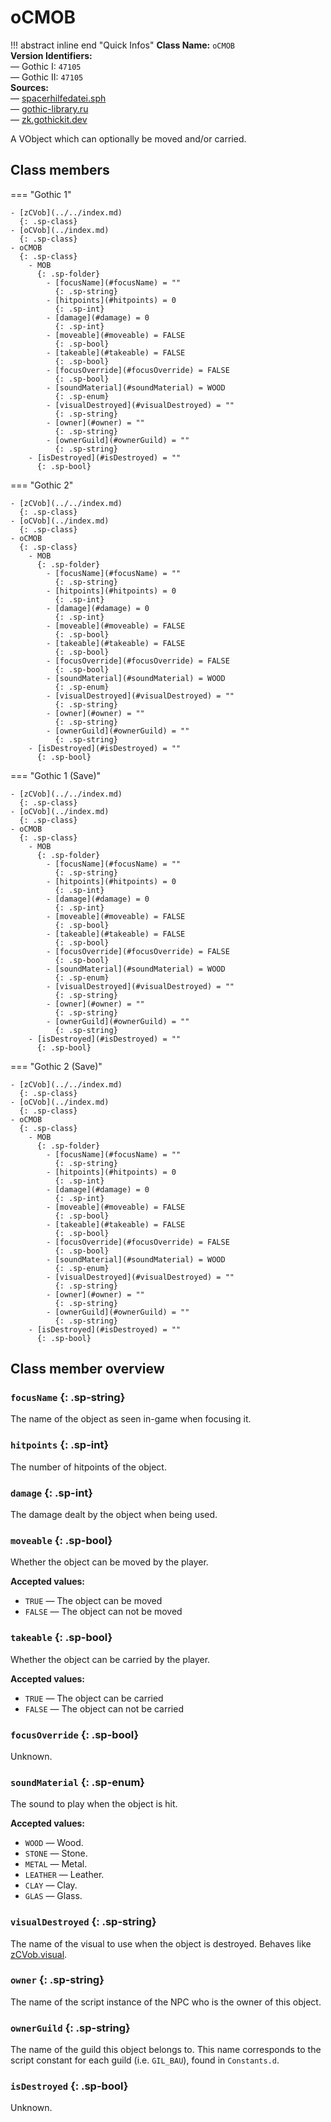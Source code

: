 # oCMOB

!!! abstract inline end "Quick Infos"
    **Class Name:** `oCMOB`<br/>
    **Version Identifiers:**<br />
    — Gothic I: `47105`<br/>
    — Gothic II: `47105`<br/>
    **Sources:**<br/>
    — [spacerhilfedatei.sph](https://wiki.worldofgothic.de/doku.php?id=spacer:hilfedatei)<br/>
    — [gothic-library.ru](http://www.gothic-library.ru/publ/ocmob_class/1-1-0-503)<br/>
    — [zk.gothickit.dev](https://zk.gothickit.dev/engine/objects/oCMOB/)

A VObject which can optionally be moved and/or carried.

## Class members

=== "Gothic 1"

    - [zCVob](../../index.md)
      {: .sp-class}
    - [oCVob](../index.md)
      {: .sp-class}
    - oCMOB
      {: .sp-class}
        - MOB
          {: .sp-folder}
            - [focusName](#focusName) = ""
              {: .sp-string}
            - [hitpoints](#hitpoints) = 0
              {: .sp-int}
            - [damage](#damage) = 0
              {: .sp-int}
            - [moveable](#moveable) = FALSE
              {: .sp-bool}
            - [takeable](#takeable) = FALSE
              {: .sp-bool}
            - [focusOverride](#focusOverride) = FALSE
              {: .sp-bool}
            - [soundMaterial](#soundMaterial) = WOOD
              {: .sp-enum}
            - [visualDestroyed](#visualDestroyed) = ""
              {: .sp-string}
            - [owner](#owner) = ""
              {: .sp-string}
            - [ownerGuild](#ownerGuild) = ""
              {: .sp-string}
        - [isDestroyed](#isDestroyed) = ""
          {: .sp-bool}

=== "Gothic 2"

    - [zCVob](../../index.md)
      {: .sp-class}
    - [oCVob](../index.md)
      {: .sp-class}
    - oCMOB
      {: .sp-class}
        - MOB
          {: .sp-folder}
            - [focusName](#focusName) = ""
              {: .sp-string}
            - [hitpoints](#hitpoints) = 0
              {: .sp-int}
            - [damage](#damage) = 0
              {: .sp-int}
            - [moveable](#moveable) = FALSE
              {: .sp-bool}
            - [takeable](#takeable) = FALSE
              {: .sp-bool}
            - [focusOverride](#focusOverride) = FALSE
              {: .sp-bool}
            - [soundMaterial](#soundMaterial) = WOOD
              {: .sp-enum}
            - [visualDestroyed](#visualDestroyed) = ""
              {: .sp-string}
            - [owner](#owner) = ""
              {: .sp-string}
            - [ownerGuild](#ownerGuild) = ""
              {: .sp-string}
        - [isDestroyed](#isDestroyed) = ""
          {: .sp-bool}

=== "Gothic 1 (Save)"

    - [zCVob](../../index.md)
      {: .sp-class}
    - [oCVob](../index.md)
      {: .sp-class}
    - oCMOB
      {: .sp-class}
        - MOB
          {: .sp-folder}
            - [focusName](#focusName) = ""
              {: .sp-string}
            - [hitpoints](#hitpoints) = 0
              {: .sp-int}
            - [damage](#damage) = 0
              {: .sp-int}
            - [moveable](#moveable) = FALSE
              {: .sp-bool}
            - [takeable](#takeable) = FALSE
              {: .sp-bool}
            - [focusOverride](#focusOverride) = FALSE
              {: .sp-bool}
            - [soundMaterial](#soundMaterial) = WOOD
              {: .sp-enum}
            - [visualDestroyed](#visualDestroyed) = ""
              {: .sp-string}
            - [owner](#owner) = ""
              {: .sp-string}
            - [ownerGuild](#ownerGuild) = ""
              {: .sp-string}
        - [isDestroyed](#isDestroyed) = ""
          {: .sp-bool}

=== "Gothic 2 (Save)"

    - [zCVob](../../index.md)
      {: .sp-class}
    - [oCVob](../index.md)
      {: .sp-class}
    - oCMOB
      {: .sp-class}
        - MOB
          {: .sp-folder}
            - [focusName](#focusName) = ""
              {: .sp-string}
            - [hitpoints](#hitpoints) = 0
              {: .sp-int}
            - [damage](#damage) = 0
              {: .sp-int}
            - [moveable](#moveable) = FALSE
              {: .sp-bool}
            - [takeable](#takeable) = FALSE
              {: .sp-bool}
            - [focusOverride](#focusOverride) = FALSE
              {: .sp-bool}
            - [soundMaterial](#soundMaterial) = WOOD
              {: .sp-enum}
            - [visualDestroyed](#visualDestroyed) = ""
              {: .sp-string}
            - [owner](#owner) = ""
              {: .sp-string}
            - [ownerGuild](#ownerGuild) = ""
              {: .sp-string}
        - [isDestroyed](#isDestroyed) = ""
          {: .sp-bool}

## Class member overview

### `focusName` {: .sp-string}

The name of the object as seen in-game when focusing it.

### `hitpoints` {: .sp-int}

The number of hitpoints of the object.

### `damage` {: .sp-int}

The damage dealt by the object when being used.

### `moveable` {: .sp-bool}

Whether the object can be moved by the player.

**Accepted values:**

* `TRUE` — The object can be moved
* `FALSE` — The object can not be moved

### `takeable` {: .sp-bool}

Whether the object can be carried by the player.

**Accepted values:**

* `TRUE` — The object can be carried
* `FALSE` — The object can not be carried

### `focusOverride` {: .sp-bool}

Unknown.

### `soundMaterial` {: .sp-enum}

The sound to play when the object is hit.

**Accepted values:**

* `WOOD` — Wood.
* `STONE` — Stone.
* `METAL` — Metal.
* `LEATHER` — Leather.
* `CLAY` — Clay.
* `GLAS` — Glass.

### `visualDestroyed` {: .sp-string}

The name of the visual to use when the object is destroyed. Behaves like [zCVob.visual](../../index.md#visual).

### `owner` {: .sp-string}

The name of the script instance of the NPC who is the owner of this object.

### `ownerGuild` {: .sp-string}

The name of the guild this object belongs to. This name corresponds to the script constant for
each guild (i.e. `GIL_BAU`), found in `Constants.d`.

### `isDestroyed` {: .sp-bool}

Unknown.
